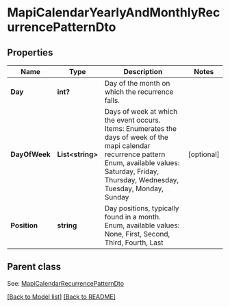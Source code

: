 # MapiCalendarYearlyAndMonthlyRecurrencePatternDto
## Properties
Name | Type | Description | Notes
------------ | ------------- | ------------- | -------------
**Day** | **int?** | Day of the month on which the recurrence falls.              | 
**DayOfWeek** | **List&lt;string&gt;** | Days of week at which the event occurs.              Items: Enumerates the days of week of the mapi calendar recurrence pattern Enum, available values: Saturday, Friday, Thursday, Wednesday, Tuesday, Monday, Sunday | [optional] 
**Position** | **string** | Day positions, typically found in a month. Enum, available values: None, First, Second, Third, Fourth, Last | 

## Parent class

See: [MapiCalendarRecurrencePatternDto](MapiCalendarRecurrencePatternDto.md)

[[Back to Model list]](Models.md) [[Back to README]](README.md)

